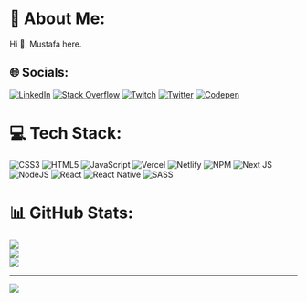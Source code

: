 # 💫 About Me:
Hi 👋, Mustafa here.


## 🌐 Socials:
[![LinkedIn](https://img.shields.io/badge/LinkedIn-%230077B5.svg?logo=linkedin&logoColor=white)](https://linkedin.com/in/mustafasagdic) [![Stack Overflow](https://img.shields.io/badge/-Stackoverflow-FE7A16?logo=stack-overflow&logoColor=white)](https://stackoverflow.com/users/11073124) [![Twitch](https://img.shields.io/badge/Twitch-%239146FF.svg?logo=Twitch&logoColor=white)](https://twitch.tv/copperx) [![Twitter](https://img.shields.io/badge/Twitter-%231DA1F2.svg?logo=Twitter&logoColor=white)](https://twitter.com/mstfsgdcdev) [![Codepen](https://img.shields.io/badge/Codepen-000000?style=for-the-badge&logo=codepen&logoColor=white)](https://codepen.io/ccopperr) 

# 💻 Tech Stack:
![CSS3](https://img.shields.io/badge/css3-%231572B6.svg?style=flat&logo=css3&logoColor=white) ![HTML5](https://img.shields.io/badge/html5-%23E34F26.svg?style=flat&logo=html5&logoColor=white) ![JavaScript](https://img.shields.io/badge/javascript-%23323330.svg?style=flat&logo=javascript&logoColor=%23F7DF1E) ![Vercel](https://img.shields.io/badge/vercel-%23000000.svg?style=flat&logo=vercel&logoColor=white) ![Netlify](https://img.shields.io/badge/netlify-%23000000.svg?style=flat&logo=netlify&logoColor=#00C7B7) ![NPM](https://img.shields.io/badge/NPM-%23000000.svg?style=flat&logo=npm&logoColor=white) ![Next JS](https://img.shields.io/badge/Next-black?style=flat&logo=next.js&logoColor=white) ![NodeJS](https://img.shields.io/badge/node.js-6DA55F?style=flat&logo=node.js&logoColor=white) ![React](https://img.shields.io/badge/react-%2320232a.svg?style=flat&logo=react&logoColor=%2361DAFB) ![React Native](https://img.shields.io/badge/react_native-%2320232a.svg?style=flat&logo=react&logoColor=%2361DAFB) ![SASS](https://img.shields.io/badge/SASS-hotpink.svg?style=flat&logo=SASS&logoColor=white)
# 📊 GitHub Stats:
![](https://github-readme-stats.vercel.app/api?username=mstfsgdc&theme=radical&hide_border=false&include_all_commits=true&count_private=true)<br/>
![](https://github-readme-streak-stats.herokuapp.com/?user=mstfsgdc&theme=radical&hide_border=false)<br/>
![](https://github-readme-stats.vercel.app/api/top-langs/?username=mstfsgdc&theme=radical&hide_border=false&include_all_commits=true&count_private=true&layout=compact)

---
[![](https://visitcount.itsvg.in/api?id=mstfsgdc&icon=5&color=9)](https://visitcount.itsvg.in)

<!-- Proudly created with GPRM ( https://gprm.itsvg.in ) -->
